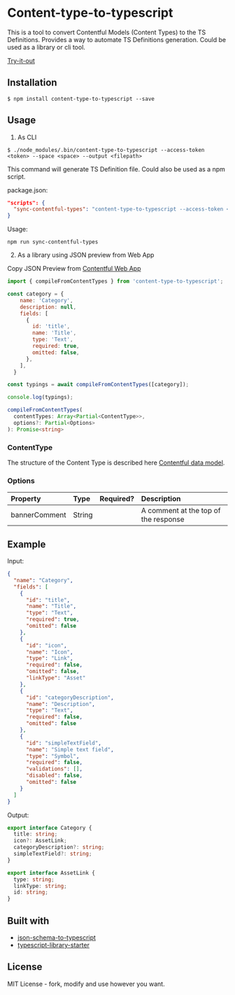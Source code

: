 # Content-type-to-typescript

This is a tool to convert Contentful Models (Content Types) to the TS Definitions.
Provides a way to automate TS Definitions generation. Could be used as a library or cli tool.

[Try-it-out](https://content-type-to-typescript.netlify.com/)

## Installation

```
$ npm install content-type-to-typescript --save
```

## Usage

1. As CLI 

```
$ ./node_modules/.bin/content-type-to-typescript --access-token <token> --space <space> --output <filepath>
```

This command will generate TS Definition file. Could also be used as a npm script.

package.json:
```json
"scripts": {
  "sync-contentful-types": "content-type-to-typescript --access-token <token> --space <space> --output <filepath>"
}
```
Usage:

```
npm run sync-contentful-types
```

2. As a library using JSON preview from Web App

Copy JSON Preview from [Contentful Web App](https://app.contentful.com/)

```js
import { compileFromContentTypes } from 'content-type-to-typescript';

const category = {
    name: 'Category',
    description: null,
    fields: [
      {
        id: 'title',
        name: 'Title',
        type: 'Text',
        required: true,
        omitted: false,
      },
    ],
  }

const typings = await compileFromContentTypes([category]);

console.log(typings);
```

```ts
compileFromContentTypes(
  contentTypes: Array<Partial<ContentType>>,
  options?: Partial<Options>
): Promise<string>
```

### ContentType

The structure of the Content Type is described here [Contentful data model](https://www.contentful.com/developers/docs/concepts/data-model/).

### Options

| Property      | Type   | Required? | Description                          |
| :------------ | :----- | :-------: | :----------------------------------- |
| bannerComment | String |           | A comment at the top of the response |



## Example

Input:

```json
{
  "name": "Category",
  "fields": [
    {
      "id": "title",
      "name": "Title",
      "type": "Text",
      "required": true,
      "omitted": false
    },
    {
      "id": "icon",
      "name": "Icon",
      "type": "Link",
      "required": false,
      "omitted": false,
      "linkType": "Asset"
    },
    {
      "id": "categoryDescription",
      "name": "Description",
      "type": "Text",
      "required": false,
      "omitted": false
    },
    {
      "id": "simpleTextField",
      "name": "Simple text field",
      "type": "Symbol",
      "required": false,
      "validations": [],
      "disabled": false,
      "omitted": false
    }
  ]
}
```

Output:

```ts
export interface Category {
  title: string;
  icon?: AssetLink;
  categoryDescription?: string;
  simpleTextField?: string;
}

export interface AssetLink {
  type: string;
  linkType: string;
  id: string;
}
```
## Built with

* [json-schema-to-typescript](https://github.com/bcherny/json-schema-to-typescript/)
* [typescript-library-starter](https://github.com/alexjoverm/typescript-library-starter)

## License

MIT License - fork, modify and use however you want.
